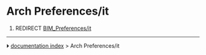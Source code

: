 # Arch Preferences/it
1.  REDIRECT [BIM_Preferences/it](BIM_Preferences/it.md)



---
⏵ [documentation index](../README.md) > Arch Preferences/it
